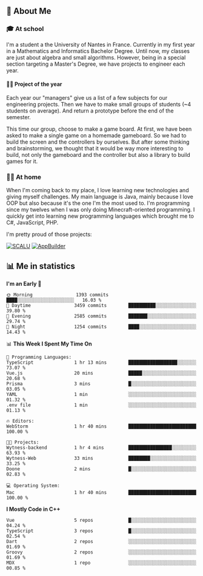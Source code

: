 ## 👀 About Me

### 🎓 At school

I'm a student a the University of Nantes in France. Currently in my first year in a Mathematics and Informatics Bachelor Degree. Until now, my classes are just about algebra and small algorithms. However, being in a special section targeting a Master's Degree, we have projects to engineer each year. 

#### 🔧🔬 Project of the year

Each year our "managers" give us a list of a few subjects for our engineering projects. Then we have to make small groups of students (~4 students on average). And return a prototype before the end of the semester.

This time our group, choose to make a game board. At first, we have been asked to make a single game on a homemade gameboard. So we had to build the screen and the controllers by ourselves. 
But after some thinking and brainstorming, we thought that it would be way more interesting to build, not only the gameboard and the controller but also a library to build games for it.

### 👨‍💻 At home

When I'm coming back to my place, I love learning new technologies and giving myself challenges. My main language is Java, mainly because I love OOP but also because it's the one I'm the most used to. I'm programming since my twelves when I was only doing Minecraft-oriented programming.  I quickly get into learning new programming languages which brought me to C#, JavaScript, PHP. 

I'm pretty proud of those projects:

[![SCALU](https://github-readme-stats.vercel.app/api/pin?username=renardfute&repo=SCALU)](https://github.com/renardfute/scalu)
[![AppBuilder](https://github-readme-stats.vercel.app/api/pin?username=pulsedev2&repo=AppBuilder)](https://github.com/pulsedev2/AppBuilder)

## 📊 Me in statistics
<!--START_SECTION:waka-->
**I'm an Early 🐤** 

```text
🌞 Morning                1393 commits        ████░░░░░░░░░░░░░░░░░░░░░   16.03 % 
🌆 Daytime                3459 commits        ██████████░░░░░░░░░░░░░░░   39.80 % 
🌃 Evening                2585 commits        ███████░░░░░░░░░░░░░░░░░░   29.74 % 
🌙 Night                  1254 commits        ████░░░░░░░░░░░░░░░░░░░░░   14.43 % 
```


📊 **This Week I Spent My Time On** 

```text
💬 Programming Languages: 
TypeScript               1 hr 13 mins        ██████████████████░░░░░░░   73.07 % 
Vue.js                   20 mins             █████░░░░░░░░░░░░░░░░░░░░   20.68 % 
Prisma                   3 mins              █░░░░░░░░░░░░░░░░░░░░░░░░   03.05 % 
YAML                     1 min               ░░░░░░░░░░░░░░░░░░░░░░░░░   01.32 % 
.env file                1 min               ░░░░░░░░░░░░░░░░░░░░░░░░░   01.13 % 

🔥 Editors: 
WebStorm                 1 hr 40 mins        █████████████████████████   100.00 % 

🐱‍💻 Projects: 
Wytness-backend          1 hr 4 mins         ████████████████░░░░░░░░░   63.93 % 
Wytness-Web              33 mins             ████████░░░░░░░░░░░░░░░░░   33.25 % 
Doone                    2 mins              █░░░░░░░░░░░░░░░░░░░░░░░░   02.83 % 

💻 Operating System: 
Mac                      1 hr 40 mins        █████████████████████████   100.00 % 
```

**I Mostly Code in C++** 

```text
Vue                      5 repos             █░░░░░░░░░░░░░░░░░░░░░░░░   04.24 % 
TypeScript               3 repos             █░░░░░░░░░░░░░░░░░░░░░░░░   02.54 % 
Dart                     2 repos             ░░░░░░░░░░░░░░░░░░░░░░░░░   01.69 % 
Groovy                   2 repos             ░░░░░░░░░░░░░░░░░░░░░░░░░   01.69 % 
MDX                      1 repo              ░░░░░░░░░░░░░░░░░░░░░░░░░   00.85 % 
```




<!--END_SECTION:waka-->
